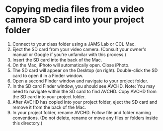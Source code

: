 # Copying media files from a video camera SD card into your project folder

1. Connect to your class folder using a JAMS Lab or CCL Mac.
2. Eject the SD card from your video camera. \(Consult your owner's manual or Google if you're unfamilar with this process.\)
3. Insert the SD card into the back of the Mac.
4. On the Mac, iPhoto will automatically open. Close iPhoto.
5. The SD card will appear on the Desktop \(on right\). Double-click the SD card to open it in a Finder window.
6. Open a second Finder window and navigate to your project folder.
7. In the SD card Finder window, you should see AVCHD. Note: You may need to navigate within the SD card to find AVCHD. Copy AVCHD from the SD card into your project folder.
8. After AVCHD has copied into your project folder, eject the SD card and remove it from the back of the Mac.
9. In your project folder, rename AVCHD. Follow file and folder naming conventions. \(Do not delete, rename or move any files or folders inside this directory.\)

